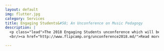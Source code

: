 ```yaml
---
layout: default
img: flutter.jpg
category: Services
title: Engaging Students&#58; An Unconference on Music Pedagogy
description: |
  <p class="lead">The 2018 Engaging Students unconference which will be held in Columbus OH, June 2-3, 2018.</a>
  <br/><a href="http://www.flipcamp.org/unconference2018.md/">Read more about it here.</a></p>

---
```

